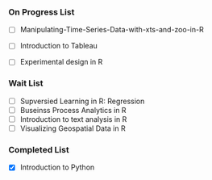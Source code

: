 ### On Progress List
- [ ] Manipulating-Time-Series-Data-with-xts-and-zoo-in-R
- [ ] Introduction to Tableau
- [ ] Experimental design in R


### Wait List
- [ ] Supversied Learning in R: Regression
- [ ] Buseinss Process Analytics in R
- [ ] Introduction to text analysis in R
- [ ] Visualizing Geospatial Data in R

### Completed List
- [X] Introduction to Python
